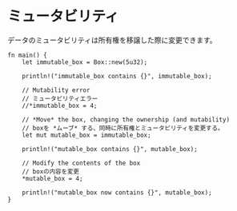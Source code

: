 <!--
# Mutability
-->
# ミュータビリティ

<!--
Mutability of data can be changed when ownership is transferred.
-->
データのミュータビリティは所有権を移譲した際に変更できます。

```rust,editable
fn main() {
    let immutable_box = Box::new(5u32);

    println!("immutable_box contains {}", immutable_box);

    // Mutability error
    // ミュータビリティエラー
    //*immutable_box = 4;

    // *Move* the box, changing the ownership (and mutability)
    // boxを *ムーブ* する、同時に所有権とミュータビリティを変更する。
    let mut mutable_box = immutable_box;

    println!("mutable_box contains {}", mutable_box);

    // Modify the contents of the box
    // boxの内容を変更
    *mutable_box = 4;

    println!("mutable_box now contains {}", mutable_box);
}
```
